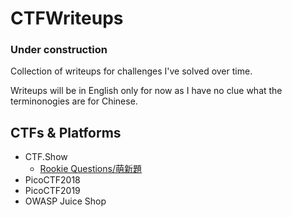 # CTFWriteups
### Under construction

Collection of writeups for challenges I've solved over time. 

Writeups will be in English only for now as I have no clue what the terminonogies are for Chinese.

## CTFs & Platforms

- CTF.Show
  - [Rookie Questions/萌新題](ctf.show/ctfshow-rookie.md)
- PicoCTF2018
- PicoCTF2019
- OWASP Juice Shop
